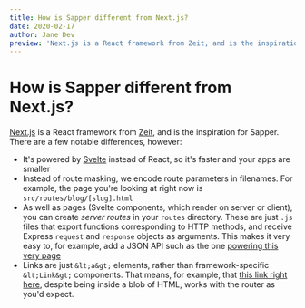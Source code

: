 ```yaml
---
title: How is Sapper different from Next.js?
date: 2020-02-17
author: Jane Dev
preview: 'Next.js is a React framework from Zeit, and is the inspiration for Sapper. There are a few notable differences, however.'
---
```


# How is Sapper different from Next.js?

<a href='https://github.com/zeit/next.js'>Next.js</a> is a React framework from <a href='https://zeit.co'>Zeit</a>, and is the inspiration for Sapper. There are a few notable differences, however:

- It's powered by <a href='https://svelte.dev'>Svelte</a> instead of React, so it's faster and your apps are smaller
- Instead of route masking, we encode route parameters in filenames. For example, the page you're looking at right now is `src/routes/blog/[slug].html`
- As well as pages (Svelte components, which render on server or client), you can create _server routes_ in your `routes` directory. These are just `.js` files that export functions corresponding to HTTP methods, and receive Express `request` and `response` objects as arguments. This makes it very easy to, for example, add a JSON API such as the one <a href='blog/how-is-sapper-different-from-next.json'>powering this very page</a>
- Links are just `&lt;a&gt;` elements, rather than framework-specific `&lt;Link&gt;` components. That means, for example, that <a href='blog/how-can-i-get-involved'>this link right here</a>, despite being inside a blob of HTML, works with the router as you'd expect.
